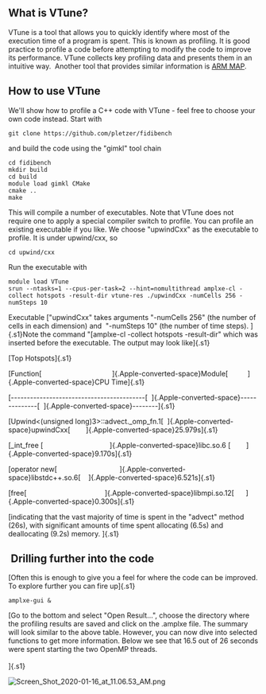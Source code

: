 What is VTune?
--------------

VTune is a tool that allows you to quickly identify where most of the
execution time of a program is spent. This is known as profiling. It is
good practice to profile a code before attempting to modify the code to
improve its performance. VTune collects key profiling data and presents
them in an intuitive way.  Another tool that provides similar
information is [ARM
MAP](https://support.nesi.org.nz/hc/en-gb/articles/360000930396-Profiler-ARM-MAP).

How to use VTune
----------------

We\'ll show how to profile a C++ code with VTune - feel free to choose
your own code instead. Start with 

    git clone https://github.com/pletzer/fidibench

and build the code using the \"gimkl\" tool chain

    cd fidibench
    mkdir build
    cd build
    module load gimkl CMake
    cmake ..
    make

This will compile a number of executables. Note that VTune does not
require one to apply a special compiler switch to profile. You can
profile an existing executable if you like. We choose \"upwindCxx\" as
the executable to profile. It is under upwind/cxx, so

    cd upwind/cxx

Run the executable with 

    module load VTune
    srun --ntasks=1 --cpus-per-task=2 --hint=nomultithread amplxe-cl -collect hotspots -result-dir vtune-res ./upwindCxx -numCells 256 -numSteps 10

Executable [\"upwindCxx\" takes arguments \"-numCells 256\" (the number
of cells in each dimension) and  \"-numSteps 10\" (the number of time
steps). ]{.s1}Note the command \"[amplxe-cl -collect hotspots
-result-dir\" which was inserted before the executable. The output may
look like]{.s1}

[Top Hotspots]{.s1}

[Function[                                   
]{.Apple-converted-space}Module[          ]{.Apple-converted-space}CPU
Time]{.s1}

[\-\-\-\-\-\-\-\-\-\-\-\-\-\-\-\-\-\-\-\-\-\-\-\-\-\-\-\-\-\-\-\-\-\-\-\-\-\-\-\-\--[ 
]{.Apple-converted-space}\-\-\-\-\-\-\-\-\-\-\-\-\--[ 
]{.Apple-converted-space}\-\-\-\-\-\-\--]{.s1}

[Upwind\<(unsigned long)3\>::advect.\_omp\_fn.1[ 
]{.Apple-converted-space}upwindCxx[       
]{.Apple-converted-space}25.979s]{.s1}

[\_int\_free [                                 
]{.Apple-converted-space}libc.so.6 [       
]{.Apple-converted-space}9.170s]{.s1}

[operator new[                               
]{.Apple-converted-space}libstdc++.so.6[   
]{.Apple-converted-space}6.521s]{.s1}

[free[                                       
]{.Apple-converted-space}libmpi.so.12[     
]{.Apple-converted-space}0.300s]{.s1}

[indicating that the vast majority of time is spent in the \"advect\"
method (26s), with significant amounts of time spent allocating (6.5s)
and deallocating (9.2s) memory. ]{.s1}

 Drilling further into the code
-------------------------------

[Often this is enough to give you a feel for where the code can be
improved. To explore further you can fire up]{.s1} 

    amplxe-gui &

[Go to the bottom and select \"Open Result\...\", choose the directory
where the profiling results are saved and click on the .amplxe file. The
summary will look similar to the above table. However, you can now dive
into selected functions to get more information. Below we see that 16.5
out of 26 seconds were spent starting the two OpenMP threads.  \
\
]{.s1}

![Screen\_Shot\_2020-01-16\_at\_11.06.53\_AM.png](https://support.nesi.org.nz/hc/article_attachments/360003239635/Screen_Shot_2020-01-16_at_11.06.53_AM.png) 

 
